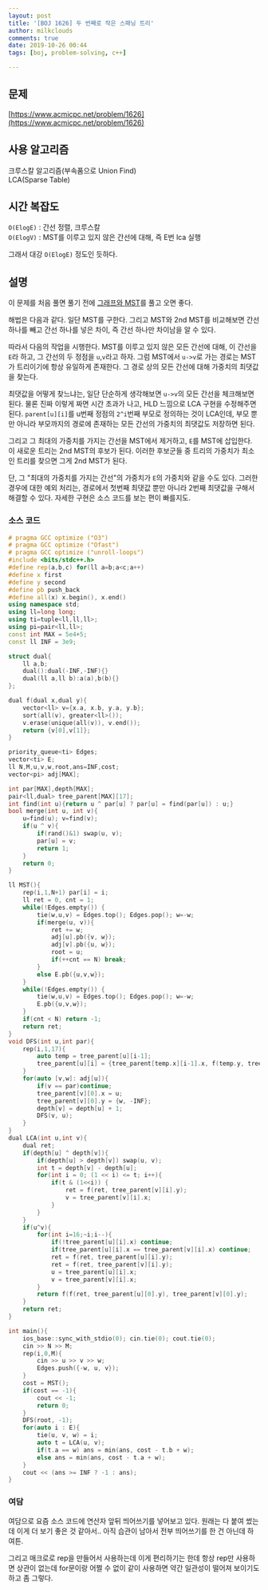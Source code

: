 ```yaml
---
layout: post
title: '[BOJ 1626] 두 번째로 작은 스패닝 트리'
author: milkclouds
comments: true
date: 2019-10-26 00:44
tags: [boj, problem-solving, c++]

---
```

 

## 문제
[https://www.acmicpc.net/problem/1626](https://www.acmicpc.net/problem/1626)  


## 사용 알고리즘  
크루스칼 알고리즘(부속품으로 Union Find)    
LCA(Sparse Table)


## 시간 복잡도  
`O(ElogE)` : 간선 정렬, 크루스칼  
`O(ElogV)` : MST를 이루고 있지 않은 간선에 대해, 즉 E번 lca 실행  

그래서 대강 `O(ElogE)` 정도인 듯하다.


## 설명  
이 문제를 처음 풀면 풀기 전에 [그래프와 MST](https://www.acmicpc.net/problem/15481)를 풀고 오면 좋다.  

해법은 다음과 같다. 일단 MST를 구한다. 그리고 MST와 2nd MST를 비교해보면 간선 하나를 빼고 간선 하나를 넣은 차이, 즉 간선 하나만 차이남을 알 수 있다.  

따라서 다음의 작업을 시행한다. MST를 이루고 있지 않은 모든 간선에 대해, 이 간선을 `E`라 하고, 그  간선의 두 정점을 `u`,`v`라고 하자. 그럼 MST에서 `u->v`로 가는 경로는 MST가 트리이기에 항상 유일하게 존재한다. 그 경로 상의 모든 간선에 대해 가중치의 최댓값을 찾는다.  

최댓값을 어떻게 찾느냐는, 일단 단순하게 생각해보면 `u->v`의 모든 간선을 체크해보면 된다. 물론 진짜 이렇게 짜면 시간 초과가 나고, HLD 느낌으로 LCA 구현을 수정해주면 된다. `parent[u][i]`를 u번째 정점의 `2^i`번째 부모로 정의하는 것이 LCA인데, 부모 뿐만 아니라 부모까지의 경로에 존재하는 모든 간선의 가중치의 최댓값도 저장하면 된다.  

그리고 그 최대의 가중치를 가지는 간선을 MST에서 제거하고, `E`를 MST에 삽입한다. 이 새로운 트리는 2nd MST의 후보가 된다. 이러한 후보군들 중 트리의 가중치가 최소인 트리를 찾으면 그게 2nd MST가 된다.  


단, 그 "최대의 가중치를 가지는 간선"의 가중치가 `E`의 가중치와 같을 수도 있다. 그러한 경우에 대한 예외 처리는, 경로에서 첫번째 최댓값 뿐만 아니라 2번째 최댓값을 구해서 해결할 수 있다. 자세한 구현은 소스 코드를 보는 편이 빠를지도.  




### 소스 코드  
```cpp
# pragma GCC optimize ("O3")
# pragma GCC optimize ("Ofast")
# pragma GCC optimize ("unroll-loops")
#include <bits/stdc++.h>
#define rep(a,b,c) for(ll a=b;a<c;a++)
#define x first
#define y second
#define pb push_back
#define all(x) x.begin(), x.end()
using namespace std;
using ll=long long;
using ti=tuple<ll,ll,ll>;
using pi=pair<ll,ll>;
const int MAX = 5e4+5;
const ll INF = 3e9;

struct dual{
	ll a,b;
	dual():dual(-INF,-INF){}
	dual(ll a,ll b):a(a),b(b){}
};

dual f(dual x,dual y){
	vector<ll> v={x.a, x.b, y.a, y.b};
	sort(all(v), greater<ll>());
	v.erase(unique(all(v)), v.end());
	return {v[0],v[1]};
}

priority_queue<ti> Edges;
vector<ti> E;
ll N,M,u,v,w,root,ans=INF,cost;
vector<pi> adj[MAX];

int par[MAX],depth[MAX];
pair<ll,dual> tree_parent[MAX][17];
int find(int u){return u ^ par[u] ? par[u] = find(par[u]) : u;}
bool merge(int u, int v){
	u=find(u); v=find(v);
	if(u ^ v){
		if(rand()&1) swap(u, v);
		par[u] = v;
		return 1;
	}
	return 0;
}

ll MST(){
	rep(i,1,N+1) par[i] = i;
	ll ret = 0, cnt = 1;
	while(!Edges.empty()) {
		tie(w,u,v) = Edges.top(); Edges.pop(); w=-w;
		if(merge(u, v)){
			ret += w;
			adj[u].pb({v, w});
			adj[v].pb({u, w});
			root = u;
			if(++cnt == N) break;
		}
		else E.pb({u,v,w});
	}
	while(!Edges.empty()) {
		tie(w,u,v) = Edges.top(); Edges.pop(); w=-w;
		E.pb({u,v,w});
	}
	if(cnt < N) return -1;
	return ret;
}
void DFS(int u,int par){
	rep(i,1,17){
		auto temp = tree_parent[u][i-1];
		tree_parent[u][i] = {tree_parent[temp.x][i-1].x, f(temp.y, tree_parent[temp.x][i-1].y)};
	}
	for(auto [v,w]: adj[u]){
		if(v == par)continue;
		tree_parent[v][0].x = u;
		tree_parent[v][0].y = {w, -INF};
		depth[v] = depth[u] + 1;
		DFS(v, u);
	}
}
dual LCA(int u,int v){
	dual ret;
	if(depth[u] ^ depth[v]){
		if(depth[u] > depth[v]) swap(u, v);
		int t = depth[v] - depth[u];
		for(int i = 0; (1 << i) <= t; i++){
			if(t & (1<<i)) {
				ret = f(ret, tree_parent[v][i].y);
				v = tree_parent[v][i].x;
			}
		}
	}
	if(u^v){
		for(int i=16;~i;i--){
			if(!tree_parent[u][i].x) continue;
			if(tree_parent[u][i].x == tree_parent[v][i].x) continue;
			ret = f(ret, tree_parent[u][i].y);
			ret = f(ret, tree_parent[v][i].y);
			u = tree_parent[u][i].x;
			v = tree_parent[v][i].x;
		}
		return f(f(ret, tree_parent[u][0].y), tree_parent[v][0].y);
	}
	return ret;
}

int main(){
	ios_base::sync_with_stdio(0); cin.tie(0); cout.tie(0);
	cin >> N >> M;
	rep(i,0,M){
		cin >> u >> v >> w;
		Edges.push({-w, u, v});
	}
	cost = MST();
	if(cost == -1){
		cout << -1;
		return 0;
	}
	DFS(root, -1); 
	for(auto i : E){
		tie(u, v, w) = i;
		auto t = LCA(u, v);
		if(t.a == w) ans = min(ans, cost - t.b + w);
		else ans = min(ans, cost - t.a + w);
	}
	cout << (ans >= INF ? -1 : ans);
}
```


### 여담   
여담으로 요즘 소스 코드에 연산자 앞뒤 띄어쓰기를 넣어보고 있다. 원래는 다 붙여 썼는데 이게 더 보기 좋은 것 같아서.. 아직 습관이 남아서 전부 띄어쓰기를 한 건 아닌데 하여튼.  

그리고 매크로로 rep을 만들어서 사용하는데 이게 편리하기는 한데 항상 rep만 사용하면 상관이 없는데 for문이랑 어쩔 수 없이 같이 사용하면 약간 일관성이 떨어져 보이기도 하고 좀 그렇다.